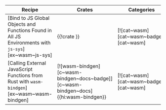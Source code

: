 | Recipe | Crates | Categories |
|--------|--------|------------|
| [Bind to JS Global Objects and Functions Found in All JS Environments with `js-sys`][ex~wasm~js-sys] | {{!crate }} | [![cat~wasm][cat~wasm~badge]][cat~wasm] |
| [Calling External JavaScript Functions from Rust with `wasm-bindgen`][ex~wasm~wasm-bindgen] | [![wasm-bindgen][c~wasm-bindgen~docs~badge]][c~wasm-bindgen~docs]{{hi:wasm-bindgen}} | [![cat~wasm][cat~wasm~badge]][cat~wasm] |
